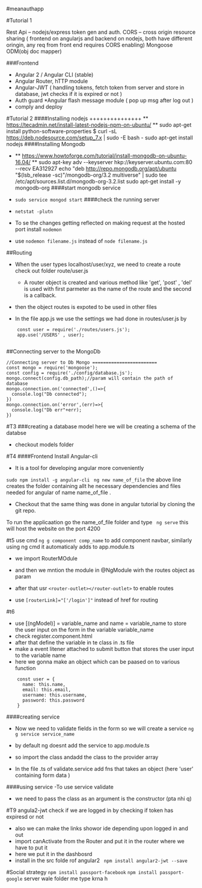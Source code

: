 #meanauthapp

#Tutorial 1

Rest Api – nodejs/express
token gen and auth.
CORS – cross origin resource sharing ( frontend on angularjs and backend on nodejs, both have different oringin, any req from front end requires CORS enabling)
Mongoose ODM(obj doc mapper)

###Frontend
* Angular 2 / Angular CLI (stable)
* Angular Router, hTTP module 
* Angular-JWT ( handling tokens, fetch token from server and store in database, jwt checks if it is expired or not )
* Auth guard 
*Angular flash message module ( pop up msg after log out )
* comply and deploy

#Tutorial 2
####Installing nodejs
+++++++++++++++
** https://tecadmin.net/install-latest-nodejs-npm-on-ubuntu/ **
sudo apt-get install python-software-properties
$ curl -sL https://deb.nodesource.com/setup_7.x | sudo -E bash -
sudo apt-get install nodejs
####Installing Mongodb
* ** https://www.howtoforge.com/tutorial/install-mongodb-on-ubuntu-16.04/ **
sudo apt-key adv --keyserver hkp://keyserver.ubuntu.com:80 --recv EA312927
echo "deb http://repo.mongodb.org/apt/ubuntu "$(lsb_release -sc)"/mongodb-org/3.2 multiverse" | sudo tee /etc/apt/sources.list.d/mongodb-org-3.2.list
sudo apt-get install -y mongodb-org
####start mongodb service
* `sudo service mongod start`
####check the running server
 * `netstat -plutn`
 * To se the changes getting reflected on making request at the hosted port install `nodemon`

* use `nodemon filename.js` instead of ` node filename.js `



##Routing
- When the user types localhost/user/xyz, we need to create a route 
 check out folder route/user.js
  - A router object is created and various method like 'get', 'post' , 'del' is used with first parmeter as the name of the route and the second  is a callback.
  
- then the object routes is expoted to be used in other files
- In the file app.js we use the settings we had done in routes/user.js by
```
	const user = require('./routes/users.js');
	app.use('/USERS' , user);
	
```
##Connecting server to the MongoDb
```
//Connecting server to Db Mongo ========================
const mongo = require('mongoose');
const config = require('./config/database.js');
mongo.connect(config.db_path);//param will contain the path of database
mongo.connection.on('connected',()=>{
  console.log("Db connected");
})
mongo.connection.on('error',(err)=>{
  console.log("Db err"+err);
})
```
#T3
###creating a database model
here we will be creating a schema of the databse
- checkout models folder  


#T4
####Frontend
Install Angular-cli 
- It is a tool for developing angular more conveniently

`
	 sudo npm install -g angular-cli 
`
` ng new name_of_file `
the above line creates the folder containing allt he necessary dependencies and files needed for angular of name name_of_file .

- Checkout that the same thing was done in angular tutorial by cloning the git repo.

To run the applicaation go the name_of_file folder and type ` ng serve` this will host the website on the port 4200

#t5
use cmd ` ng g component comp_name ` to add component navbar, similarly
using ng cmd it automaticaly adds to app.module.ts

- we import RouterMOdule 
- and then we mntion the module in @NgModule wirh the routes object as param 
- after that usr ` <router-outlet></router-outlet> ` to enable routes

- use ` [routerLink]="['/login']" ` instead of href for routing 

#t6
- use [(ngModel)] = variable_name and name = variable_name to store the user input on the form in the variable variable_name 
- check register.component.html 
- after that define the variable in te class in .ts file
- make a event litener attached to submit button that stores the user input to the variable name 
- here we gonna make an object which can be paased on to various function 
```
	const user = {
      name: this.name,
      email: this.email,
      username: this.username,
      password: this.password
    }
```
####creating service
- Now we need to validate fields in the form so we will create a service
` ng g service service_name `
- by default ng doesnt add the service to app.module.ts 
- so import the class andadd the class to the provider array 

- In the file .ts of validate.service add fns that takes an object (here 'user' containing form data ) 

####using service 
-To use service validate 
- we need to pass the class as an argument is the constructor (pta nhi q)



#T9
angula2-jwt 
check if we are logged in by checking if token has expiresd or not 
- also we can make the links showor ide depending upon logged in and out
- import canActivate from the Router and put it in the router where we have to put it
- here we put it in the dashbosrd
- install in the src folde rof angular2 
` npm install angular2-jwt --save`

#Social strategy
`npm install passport-facebook`
`npm install passport-google` 
server wale folder me type krna h



 